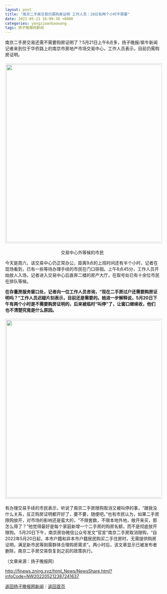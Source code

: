 ```yaml
---
layout: post
title: "南京二手房交易仍需购房证明 工作人员：20日有两个小时不需要"
date: 2022-05-21 16:09:38 +0800
categories: yangziwanbaowang
tags: 扬子晚报网新闻
---
```

<p>南京二手房交易还需不需要购房证明了？5月21日上午8点多，扬子晚报/紫牛新闻记者来到位于华侨路上的南京市房地产市场交易中心，工作人员表示，目前仍需购房证明。</p>
 <center><img src="https://dfscdn.dfcfw.com/download/D25127944137129610047_w1080h608.jpg" alt=" " width="580" style="border:#d1d1d1 1px solid;padding:3px;margin:5px 0;" /></center><p align="center">交易中心外等候的市民</p><p>今天是周六，该交易中心仍正常办公，距离9点的上班时间还有半个小时，记者在现场看到，已有一些等待办理手续的市民在门口徘徊。上午8点45分，工作人员开始放人入场，记者进入交易中心后直奔二楼的房产大厅，在取号处已有十余位市民在排队等候。</p>
 <p><strong>在存量房服务窗口处，记者向一位工作人员咨询，“现在二手房过户还需要购房证明吗？”工作人员迟疑片刻表示，目前还是需要的。她进一步解释说，5月20日下午有两个小时是不需要购房证明的，后来被临时“叫停”了，让窗口继续收，他们也不清楚究竟是什么原因。</strong></p>
 <center><img src="https://dfscdn.dfcfw.com/download/D25247997059107908130_w1080h608.jpg" width="580" style="border:#d1d1d1 1px solid;padding:3px;margin:5px 0;" /></center><p>有办理交易手续的市民表示，听说了南京二手房限购取消又被叫停的事，“跟我没什么关系，反正购房证明都开好了，要不要，随便吧。”也有市民认为，如果二手房限购放开，对市场的影响还是蛮大的，“不限套数，不限本地外地，敞开来买，那怎么得了？”他觉得最好是每个家庭新增一个二手房的购房名额，而不是彻底放开限购。 5月20日下午，南京房协微信公众号发文“官宣”南京二手房取消限购，“自2022年5月20日起，本市户籍和非本市户籍居民购买二手住房时，无需提供购房证明，满足新市民等刚需群体合理购房需求”。两小时后，该文章显示已被发布者删除，南京二手房交易恢复到之前的政策执行。</p><p class="em_media">（文章来源：扬子晚报网）</p>

<http://finews.zning.xyz/html_News/NewsShare.html?infoCode=NW202205212387241637>

[返回扬子晚报网新闻](//finews.withounder.com/category/yangziwanbaowang.html)｜[返回首页](//finews.withounder.com/)